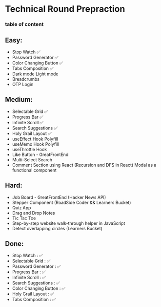 # Technical Round Prepraction
### table of content





## Easy:
* Stop Watch ✅
* Password Generator ✅
* Color Changing Button ✅
* Tabs Composition ✅
* Dark mode Light mode
* Breadcrumbs
* OTP Login

## Medium:
 
* Selectable Grid ✅
* Progress Bar ✅
* Infinite Scroll ✅
* Search Suggestions ✅
* Holy Grail Layout ✅
* useEffect Hook Polyfill
* useMemo Hook Polyfill
* useThrottle Hook
* Like Button - GreatFrontEnd
* Multi-Select Search
* Comment Section using React (Recursion and DFS in React)
Modal as a functional component

 ## Hard:

* Job Board - GreatFrontEnd (Hacker News API)
* Stepper Component (RoadSide Coder && Learners Bucket)
* Quiz App
* Drag and Drop Notes
* Tic Tac Toe
* Step-by-step website walk-through helper in JavaScript
* Detect overlapping circles (Learners Bucket)

## Done:
* Stop Watch : ✅
* Selectable Grid : ✅
* Password Generator : ✅
* Progress Bar : ✅
* Infinite Scroll : ✅
* Search Suggestions : ✅
* Color Changing Button : ✅
* Holy Grail Layout : ✅
* Tabs Composition : ✅